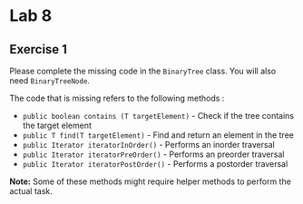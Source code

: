 # Lab 8
## Exercise 1

Please complete the missing code in the `BinaryTree` class. You will also need `BinaryTreeNode`.

The code that is missing refers to the following methods :

*   `public boolean contains (T targetElement)` - Check if the tree contains the target element
*   `public T find(T targetElement)` - Find and return an element in the tree
*   `public Iterator iteratorInOrder()` - Performs an inorder traversal
*   `public Iterator iteratorPreOrder()` - Performs an preorder traversal
*   `public Iterator iteratorPostOrder()` - Performs a postorder traversal

**Note:** Some of these methods might require helper methods to perform the actual task.
